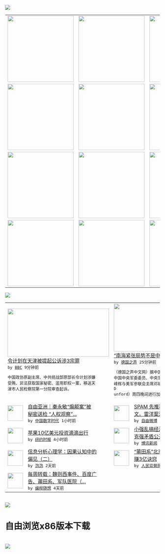 

<a href="https://github.com/greatfire/z/raw/master/FreeBrowser.apk"><img src="https://raw.githubusercontent.com/greatfire/wiki/master/x/header.png" /></a><table><tr><td width="262" align="center" valign="center"><a href="https://github.com/greatfire/wiki/wiki/nyt" title="纽约时报中文网 国际纵览"><img src="https://raw.githubusercontent.com/greatfire/wiki/master/x/nyt_flag.png" width="215"/></a></td><td width="262" align="center" valign="center"><a href="https://github.com/greatfire/wiki/wiki/dw" title=""><img src="https://raw.githubusercontent.com/greatfire/wiki/master/x/dw_flag.png" width="215"/></a></td><td width="262" align="center" valign="center"><a href="https://github.com/greatfire/wiki/wiki/rmjd" title=""><img src="https://raw.githubusercontent.com/greatfire/wiki/master/x/rmjd_flag.png" width="215"/></a></td></tr><tr><td width="262" align="center" valign="center"><a href="https://github.com/paopaonetizen/website" title="泡泡 - 未经审查的互联网信息"><img src="https://raw.githubusercontent.com/greatfire/wiki/master/x/pp_flag.png" width="215"/></a></td><td width="262" align="center" valign="center"><a href="https://github.com/getlantern/mirror" title="以及自由微博和GreatFire.org官方中文论坛"><img src="https://raw.githubusercontent.com/greatfire/wiki/master/x/lantern_flag.png" width="215"/></a></td><td width="262" align="center" valign="center"><a href="https://github.com/cdtmirrors/m/" title=""><img src="https://raw.githubusercontent.com/greatfire/wiki/master/x/cdt_flag.png" width="215"/></a></td></tr><tr><td width="262" align="center" valign="center"><a href="https://github.com/program-think/blog" title="编程随想的博客"><img src="https://raw.githubusercontent.com/greatfire/wiki/master/x/pt_flag.png" width="215"/></a></td><td width="262" align="center" valign="center"><a href="https://github.com/greatfire/wiki/wiki/bbc" title=""><img src="https://raw.githubusercontent.com/greatfire/wiki/master/x/bbc_flag.png" width="215"/></a></td><td width="262" align="center" valign="center"><a href="https://github.com/freeweibo/s" title="自由微博 - 匿名和不受屏蔽的新浪微博搜索"><img src="https://raw.githubusercontent.com/greatfire/wiki/master/x/fw_flag.png" width="215"/></a></td></tr><tr><td width="262" align="center" valign="center"><a href="https://github.com/greatfire/wiki/wiki/google" title=""><img src="https://raw.githubusercontent.com/greatfire/wiki/master/x/google_flag.png" width="215"/></a></td><td width="262" align="center" valign="center"><a href="https://github.com/bxnews/boxun" title=""><img src="https://raw.githubusercontent.com/greatfire/wiki/master/x/bx_flag.png" width="215"/></a></td><td width="262" align="center" valign="center"><a href="https://github.com/greatfire/wiki/wiki/open-source" title="欢迎访问GreatFire.org开发者项目网站"><img src="https://raw.githubusercontent.com/greatfire/wiki/master/x/open-source_flag.png" width="215"/></a></td></tr></table><img src="https://raw.githubusercontent.com/greatfire/wiki/master/x/newsfeed text.png" /><table cols="4"><tr><td colspan="2" width="380"><a href="http://www.bbc.com/zhongwen/simp/china/2016/05/160513_china_lingjihua_charged"><img src="http://a.files.bbci.co.uk/worldservice/live/assets/images/2015/07/21/150721063648_ling_jihua_144x81__nocredit.jpg" width="330" height="156"/></a></br><a href="http://www.bbc.com/zhongwen/simp/china/2016/05/160513_china_lingjihua_charged">令计划在天津被提起公诉涉3宗罪</a></br><kbd> by <a href="http://www.bbc.co.uk/zhongwen/simp">BBC</a> 9分钟前 </kbd></br><pre>中国政协原副主席、中共统战部原部长令计划涉嫌<br/>受贿、非法获取国家秘密、滥用职权一案，移送天<br/>津市人民检察院第一分院审查起诉。</pre></td><td colspan="2" width="380"><a href="http://dw.com/p/1InDZ?maca=chi-GK-text-greatfire-all-chinese-15625-xml-mrss"><img src="http://www.dw.com/image/0,,18838107_302,00.jpg" width="330" height="156"/></a></br><a href="http://dw.com/p/1InDZ?maca=chi-GK-text-greatfire-all-chinese-15625-xml-mrss">“南海紧张局势不是中方造成的”</a></br><kbd> by <a href="http://dw.de">德国之声</a> 25分钟前 </kbd></br><pre>（德国之声中文网）据中国国防部网站周五报道，<br/>中国中央军委委员、中央军委联合参谋部参谋长房<br/>峰辉与美军参联会主席邓福德（Joseph D<br/>unford）周四晚间进行加...</pre></td></tr><tr><td><img src="http://i2.wp.com/chinadigitaltimes.net/chinese/files/2016/05/%E7%A7%A6%E6%B0%B8%E6%95%8F.jpg?resize=500%2C375" width="50" height="50"/></td><td width="280"><a href="http://feedproxy.google.com/~r/chinadigitaltimes/IyPt/~3/n0ntUfCXKV4/">自由亚洲｜秦永敏“煽颠案”被<br/>秘密送检 “人权观察”...</a></br><kbd> by <a href="http://chinadigitaltimes.net/chinese/">中国数字时代</a> 1小时前 </kbd></td><td><img src="http://ww4.sinaimg.cn/large/6b804b51gw1f3ts1h228oj20qo1bgq8q.jpg" width="50" height="50"/></td><td width="280"><a href="https://freeweibo.com/weibo/3974691125048005">SPAM 先推荐段万金律师此<br/>文。雷洋䅁法医检验进行...</a></br><kbd> by <a href="https://freeweibo.com/">自由微博</a> 2小时前 </kbd></td></tr><tr><td><img src="https://raw.githubusercontent.com/greatfire/wiki/master/x/nyt_logo.png" width="50" height="50"/></td><td width="280"><a href="https://d7odklm2qes9e.cloudfront.net/technology/20160513/t13apple/">苹果10亿美元投资滴滴出行</a></br><kbd> by <a href="http://m.cn.nytimes.com/">纽约时报</a> 4小时前 </kbd></td><td><img src="https://raw.githubusercontent.com/greatfire/wiki/master/x/bx_logo.png" width="50" height="50"/></td><td width="280"><a href="http://www.boxun.com/news/gb/china/2016/05/201605131307.shtml">小强乱搞经济搞砸了，习近平李<br/>克强矛盾公开化请看博讯...</a></br><kbd> by <a href="http://www.boxun.com">博讯新闻</a> 9小时前 </kbd></td></tr><tr><td><img src="https://raw.githubusercontent.com/greatfire/wiki/master/x/pp_logo.png" width="50" height="50"/></td><td width="280"><a href="https://pao-pao.net/article/695">信息分析心理学：因果认知中的<br/>偏见（二）</a></br><kbd> by <a href="https://pao-pao.net">泡泡</a> 2天前 </kbd></td><td><img src="http://www.rmjdw.com/uploads/160510/3-1605102102421C.jpg" width="50" height="50"/></td><td width="280"><a href="http://www.rmjdw.com//tebiebaodao/20160510/15526.html">“莆田系”北京德胜门中医院年<br/>赚3亿诀窍 </a></br><kbd> by <a href="http://www.rmjdw.com/">人民监督网</a> 3天前 </kbd></td></tr><tr><td><img src="https://lh5.googleusercontent.com/TrrQPTe4daihdQAkIoubxaVbX2-bwHlx7EBiGuOLDmdqrEupJTJG16xVMEsBxvo6oeZoLuJjBdRoA5VAz-5m_CIS0rHQt4V0cIJMpYYQuRdJgKdH1aFT-XYcmalttQaCr-PxcfYDPes" width="50" height="50"/></td><td width="280"><a href="http://feedproxy.google.com/~r/programthink/~3/lyLSIkQnnrc/weekly-share-101.html">每周转载：魏则西事件、百度广<br/>告、莆田系、军队医院（...</a></br><kbd> by <a href="http://program-think.blogspot.com">编程随想</a> 4天前 </kbd></td></table></br><a href="https://github.com/greatfire/z/raw/master/FreeBrowser.apk"><img src="https://raw.githubusercontent.com/greatfire/wiki/master/x/download app.png" /></a><h1>自由浏览x86版本下载<h1><a href="https://github.com/greatfire/z/raw/master/FreeBrowser-x86.apk"><img src="https://raw.githubusercontent.com/greatfire/images/master/fb86.qr.png" /></a>